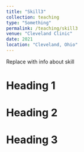 ```yaml
---
title: "Skill3"
collection: teaching
type: "Something"
permalink: /teaching/skill3
venue: "Cleveland Clinic"
date: 2021
location: "Cleveland, Ohio"
---
```


Replace with info about skill

Heading 1
======

Heading 2
======

Heading 3
======

